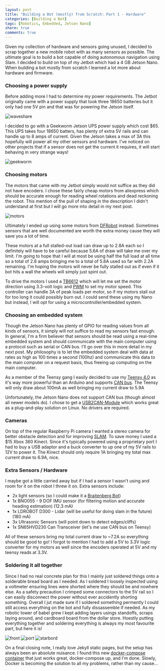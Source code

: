 ```yaml
---
layout: post
title: "Building a Bot (mostly) from Scratch: Part 1 - Hardware"
categories: [Building a Bot]
tags: [Robotics, Embedded, Jetson Nano]
share: true
comments: true
---
```


Given my collection of hardware and sensors going unused, I decided to scrap
together a new mobile robot with as many sensors as possible. The ultimate goal
is to build a bot capable of doing autonomous navigation using Slam.  I 
decided to build on top of my Jetbot which had a 4 GB Jetson Nano.  When 
building a bot mostly from scratch I learned a lot more about hardware and 
firmware.

### Choosing a power supply

Before adding more I had to determine my power requirements.  The Jetbot 
originally came with a power supply that took three 18650 batteries but
it only had one 5V pin and that was for powering the Jetson itself.

![waveshare](/assets/img/jetbot_power.png)

I decided to go with a Geekworm Jetson UPS power supply which cost $65.
This UPS takes four 18650 batters, has plenty of extra 5V rails and can
handle up to 8 amps of current.  Given the Jetson takes a max of 3A this
hopefully will power all my other sensors and hardware.  I've noticed on 
other projects that if a sensor does not get the current it requires, it
will start behaving in very strange ways!

![geekworm](/assets/img/geekworm.png)

### Choosing motors

The motors that came with my Jetbot simply would not suffice as they did not 
have encoders.  I chose these fairly cheap motors from aliexpress which 
should be accurate enough for reading wheel rotations and dead reckoning the
robot.  This mention of the pull of shaping in the description I didn't
understand at first but I will go more into detail in my next post. 

![motors](/assets/img/encoder_desc.png)

Ultimately I ended up using some motors from [DFRobot](https://www.dfrobot.com/product-1457.html)
instead.  Sometimes sensors that are well documented are worth the extra money
cause they will save you a lot of time.

These motors at a full stalled-out load can draw up to 2.8A each so I definitely will have
to be careful because 5.6A of draw will take me over my limit.  I'm going to hope that I will
at most be using half the full load at all time so a total of 2.8 amps bringing me to a total
of 5.8A used so far with 2.2A remaining.  I'm hoping the motors will never be fully stalled out
as if even if it bot hits a wall the wheels will simply just spint out.

To drive the motors I used a [TB6612](https://www.sparkfun.com/products/14451) which will let
me set the motor direction using 3.3-volt logic and [PWM](https://en.wikipedia.org/wiki/Pulse-width_modulation)
to set my motor speed.  This controller can handle 3A of peak loads per motor, so if my motors
stall out for too long it could possibly burn out.  I could send these using my Nano but instead, I will opt for using
a microcontroller/embedded system.  


### Choosing an embedded system

Though the Jetson Nano has plenty of GPIO for reading values from all 
kinds of sensors, it simply will not suffice to read my sensors fast enough.
In general, I'm a firm believer that sensors should be read using a real-time 
embedded system and should communicate with the main computer using 
a protocol such as serial or CAN bus.  I'll go over this in more
detail in my next post.  My philosophy is to let the embedded system
deal with data at rates as high as 100 times a second (100hz) and communicate
this data to the main computer on a request basis, thus freeing up computing on the
main computer.

As a member of the Teensy gang  I easily decided to
use my [Teensy 4.0](https://www.pjrc.com/store/teensy40.html) as it's way
more powerful than an Arduino and supports [CAN bus](https://en.wikipedia.org/wiki/CAN_bus).
The Teensy will only draw about 100mA as well bringing my current draw to 5.9A

Unfortunately, the Jetson Nano does not support CAN bus (though almost all newer
models do).  I chose to get a [USB2CAN-Module](https://www.inno-maker.com/product/usb-can/)
which works great as a plug-and-play solution on Linux.  No drivers are required.

### Cameras

On top of the regular Raspberry Pi camera I wanted a stereo camera for better
obstacle detection and for improving [SLAM](https://en.wikipedia.org/wiki/Simultaneous_localization_and_mapping).
To save money I used a $15 Xbox 360 Kinect.  Since it's typically powered using
a proprietary port I had to buy a USB adaptor and a buck converter to up one of
my 5V rails to 12V to power it.  The Kinect should only require 1A bringing
my total max current draw to 6.9A, nice.

### Extra Sensors / Hardware

I maybe got a little carried away but if I had a sensor I wasn't using and
room for it on the robot I threw it on. Extra sensors include:

- 2x light sensors (so I could make it a [Braitenberg Bot](https://en.wikipedia.org/wiki/Braitenberg_vehicle))
- 1x BNO055 - 9 DOF IMU sensor (for filtering motion and accurate heading estimation) (12.3 mA)
- 1x LDROBOT D300 - Lidar (will be useful for doing slam in the future) (180 mA)
- 3x Ultrasonic Sensors (will point down to detect edges/cliffs)
- 1x SN65HVD230 Can Transceiver (let's me use CAN bus on Teensy)

All of these sensors bring my total current draw to ~7.2A so everything should be good to go!  I forgot to mention
I had to add a 5V to 3.3V logic converter for my motors as well since the encoders operated at 5V and my teensy
reads at 3.3V.

### Soldering it all together

Since I had no real concrete plan for this I mainly just soldered things onto a solderable bread board as I needed.
As I soldered I loosely inspected using a voltmeter ensuring lines were shorted where they should be and nowhere else.
As a safety precaution I crimped some connectors to the 5V rail so I can easily disconnect the power without ever
accidently shorting something.  Overall I jut made sure if I soldered something permently I could still access everything
on the bot and fully dissassemble if needed.  As my robotic tower of babel grew I kept adding layers usings standoffs, scraps
laying around, and cardboard board from the dollar store.  Hoestly putting everything together and soldering everything
is always my most favourite part, but here it is!

![front](/assets/img/garbage1.png)
![port](/assets/img/garbage2.png)
![starbord](/assets/img/garbage2.png)

On a final closing note, I really love Jekyll static pages, but the setup has always been an absolute nuisance.  I found this
new [docker-compose container](https://github.com/BretFisher/jekyll-serve) that just works great, docker-compose up, and I'm
done.  Slowly, Docker is becoming the solution to all my problems, rather than my cause...
